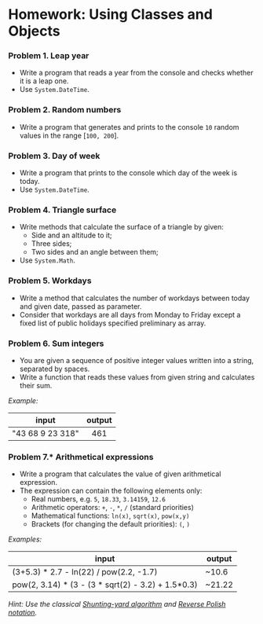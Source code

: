 Homework: Using Classes and Objects
===================================

### Problem 1. Leap year
*	Write a program that reads a year from the console and checks whether it is a leap one.
*	Use `System.DateTime`.

### Problem 2. Random numbers
*	Write a program that generates and prints to the console `10` random values in the range [`100, 200`].

### Problem 3. Day of week
*	Write a program that prints to the console which day of the week is today.
*	Use `System.DateTime`.

### Problem 4. Triangle surface
*	Write methods that calculate the surface of a triangle by given:
	*	Side and an altitude to it;
	*	Three sides;
	*	Two sides and an angle between them;
*	Use `System.Math`.

### Problem 5. Workdays
*	Write a method that calculates the number of workdays between today and given date, passed as parameter.
*	Consider that workdays are all days from Monday to Friday except a fixed list of public holidays specified preliminary as array.

### Problem 6. Sum integers
*	You are given a sequence of positive integer values written into a string, separated by spaces.
*	Write a function that reads these values from given string and calculates their sum.

_Example:_

|      input       | output |
|------------------|:------:|
| "43 68 9 23 318" | 461    |

### Problem 7.* Arithmetical expressions
*	Write a program that calculates the value of given arithmetical expression.
*	The expression can contain the following elements only:
	*	Real numbers, e.g. `5`, `18.33`, `3.14159`, `12.6`
	*	Arithmetic operators: `+`, `-`, `*`, `/` (standard priorities)
	*	Mathematical functions: `ln(x)`, `sqrt(x)`, `pow(x,y)`
	*	Brackets (for changing the default priorities): `(`, `)`

_Examples:_

|                        input                       | output |
|----------------------------------------------------|--------|
| (3+5.3) * 2.7 - ln(22) / pow(2.2, -1.7)            | ~10.6  |
| pow(2, 3.14) * (3 - (3 * sqrt(2) - 3.2) + 1.5*0.3) | ~21.22 |

_Hint: Use the classical [Shunting-yard algorithm](http://en.wikipedia.org/wiki/Shunting-yard_algorithm) and [Reverse Polish notation](http://en.wikipedia.org/wiki/Reverse_Polish_notation)._

